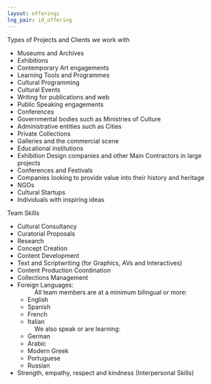 ```yaml
---
layout: offerings
lng_pair: id_offering
---
```

<script>
    function showContent(index){
        const servicesItems = document.getElementsByClassName("services-item");
        servicesItems[index].classList.toggle("active");
    }
</script>
<div class="row">
    <div class="col-md-12">
        <div class="position-relative">
            <div class="services-item" onclick="showContent(0)">
                <div class="services-item__head">Types of Projects and Clients we work with<span></span>
</div>
                    <div class="services-item__content">
                        <ul>
                            <li>Museums and Archives</li>
                            <li>Exhibitions</li>
                            <li>Contemporary Art engagements</li>
                            <li>Learning Tools and Programmes</li>
                            <li>Cultural Programming</li>
                            <li>Cultural Events</li>
                            <li>Writing for publications and web</li>
                            <li>Public Speaking engagements</li>
                            <li>Conferences</li>
                            <li>Governmental bodies such as Ministries of Culture</li>
                            <li>Administrative entities such as Cities</li>
                            <li>Private Collections</li>
                            <li>Galleries and the commercial scene</li>
                            <li>Educational institutions</li>
                            <li>Exhibition Design companies and other Main Contractors in large projects</li>
                            <li>Conferences and Festivals</li>
                            <li>Companies looking to provide value into their history and heritage </li>
                            <li>NGOs</li>
                            <li>Cultural Startups</li>
                            <li>Individuals with inspiring ideas</li>
                        </ul>
                    </div>
                </div>
            </div>
            <div class="services-item" onclick="showContent(1)">
                <div class="services-item__head">Team Skills<span></span>
    </div>
                    <div class="services-item__content">
                        <ul>
                            <li>Cultural Consultancy</li>
                            <li>Curatorial Proposals</li>
                            <li>Research</li>
                            <li>Concept Creation</li>
                            <li>Content Development</li>
                            <li>Text and Scriptwriting (for Graphics, AVs and Interactives)</li>
                            <li>Content Production Coordination</li>
                            <li>Collections Management</li>
                            <li>Foreign Languages:
                                <ul class="sub-item">&nbsp;&nbsp;&nbsp;&nbsp;All team members are at a minimum bilingual or more:
                                    <li>English</li>
                                    <li>Spanish</li>
                                    <li>French</li>
                                    <li>Italian</li>
                                    &nbsp;&nbsp;&nbsp;&nbsp;We also speak or are learning:
                                    <li>German</li>
                                    <li>Arabic</li>
                                    <li>Modern Greek</li>
                                    <li>Portuguese</li>
                                    <li>Russian</li>
                                </ul>
                            </li>
                            <li>Strength, empathy, respect and kindness (Interpersonal Skills)</li>
                        </ul>
                    </div>
                </div>
            </div>
        </div>
    

